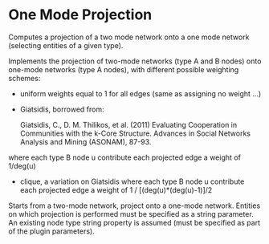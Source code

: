 # One Mode Projection
Computes a projection of a two mode network onto a one mode network (selecting entities of a given type).

Implements the projection of two-mode networks (type A and B nodes) onto one-mode networks (type A nodes),
with different possible weighting schemes:

*   uniform weights equal to 1 for all edges (same as assigning no weight ...)

*   Giatsidis, borrowed from:

	Giatsidis, C., D. M. Thilikos, et al. (2011)
	Evaluating Cooperation in Communities with the k-Core Structure.
	Advances in Social Networks Analysis and Mining (ASONAM), 87-93.

   where each type B node u contribute each projected edge a weight of 1/deg(u)

*   clique, a variation on Giatsidis where each type B node u contribute each projected edge a weight of 1 / [(deg(u)*(deg(u)-1)]/2


Starts from a two-mode network, project onto a one-mode network. Entities on which projection is performed must be specified as a string parameter. An existing node type string property is assumed (must be specified as part of the plugin parameters).
